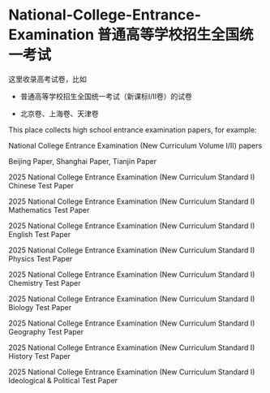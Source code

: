 # National-College-Entrance-Examination 普通高等学校招生全国统一考试

这里收录高考试卷，比如

- 普通高等学校招生全国统一考试（新课标Ⅰ/Ⅱ卷）的试卷

 - 北京卷、上海卷、天津卷

This place collects high school entrance examination papers, for example:  

National College Entrance Examination (New Curriculum Volume I/II) papers

Beijing Paper, Shanghai Paper, Tianjin Paper

2025 National College Entrance Examination (New Curriculum Standard I) Chinese Test Paper

2025 National College Entrance Examination (New Curriculum Standard I) Mathematics Test Paper

2025 National College Entrance Examination (New Curriculum Standard I) English Test Paper

2025 National College Entrance Examination (New Curriculum Standard I) Physics Test Paper

2025 National College Entrance Examination (New Curriculum Standard I) Chemistry Test Paper

2025 National College Entrance Examination (New Curriculum Standard I) Biology Test Paper

2025 National College Entrance Examination (New Curriculum Standard I) Geography Test Paper

2025 National College Entrance Examination (New Curriculum Standard I) History Test Paper

2025 National College Entrance Examination (New Curriculum Standard I) Ideological & Political Test Paper
